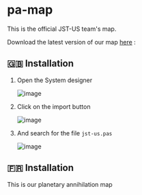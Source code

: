pa-map
=============

This is the official JST-US team's map.

Download the latest version of our map [here](https://github.com/JST-US/pa-map/releases/latest/) :


:uk: Installation
--------
1. Open the System designer

    ![image](https://cloud.githubusercontent.com/assets/10818450/13901538/b64189c2-ee27-11e5-8546-2afc409fec88.png)
2. Click on the import button

    ![image](https://cloud.githubusercontent.com/assets/10818450/13901544/db522fc8-ee27-11e5-8acd-67459f9222d4.png)
3. And search for the file ```jst-us.pas```

    ![image](https://cloud.githubusercontent.com/assets/10818450/13901621/3999dfca-ee2a-11e5-9ee6-e92199ee23a2.png)

:fr: Installation
--------

This is our planetary annihilation map
